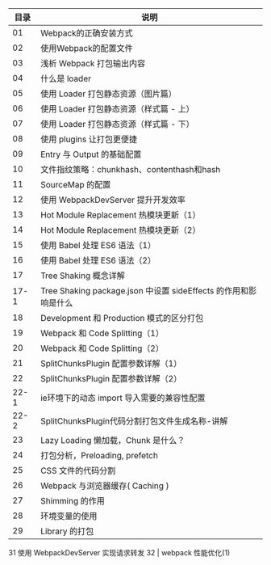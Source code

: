 
目录 | 说明
---|---
01 | Webpack的正确安装方式
02 | 使用Webpack的配置文件
03 | 浅析 Webpack 打包输出内容
04 | 什么是 loader
05 | 使用 Loader 打包静态资源（图片篇）
06 | 使用 Loader 打包静态资源（样式篇 - 上）
07 | 使用 Loader 打包静态资源（样式篇 - 下）
08 | 使用 plugins 让打包更便捷
09 | Entry 与 Output 的基础配置
10 | 文件指纹策略：chunkhash、contenthash和hash
11 | SourceMap 的配置
12 | 使用 WebpackDevServer 提升开发效率
13 | Hot Module Replacement 热模块更新（1）
14 | Hot Module Replacement 热模块更新（2）
15 | 使用 Babel 处理 ES6 语法（1）
16 | 使用 Babel 处理 ES6 语法（2）
17 | Tree Shaking 概念详解
17-1 | Tree Shaking package.json 中设置 sideEffects 的作用和影响是什么
18 | Development 和 Production 模式的区分打包
19 | Webpack 和 Code Splitting（1）
20 | Webpack 和 Code Splitting（2）
21 | SplitChunksPlugin 配置参数详解（1）
22 | SplitChunksPlugin 配置参数详解（2）
22-1 | ie环境下的动态 import 导入需要的兼容性配置
22-2 | SplitChunksPlugin代码分割打包文件生成名称-讲解
23 | Lazy Loading 懒加载，Chunk 是什么？
24 | 打包分析，Preloading, prefetch
25 | CSS 文件的代码分割
26 | Webpack 与浏览器缓存( Caching )
27 | Shimming 的作用
28 | 环境变量的使用
29 | Library 的打包
31 使用 WebpackDevServer 实现请求转发
32 | webpack 性能优化(1)
